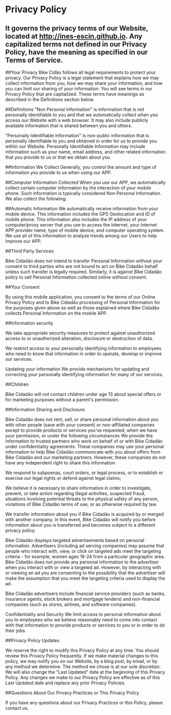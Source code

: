 # Privacy Policy 

It governs the privacy terms of our Website, located at http://ines-escin.github.io.  Any capitalized terms not defined in our Privacy Policy, have the meaning as specified in our Terms of Service.
-------------------------------------------------------------------------------------------------------------------

##Your Privacy
Bike Cidão  follows all legal requirements to protect your privacy. Our Privacy Policy is a legal statement that explains how we may collect information from you, how we may share your information, and how you can limit our sharing of your information. You will see terms in our Privacy Policy that are capitalized. These terms have meanings as described in the Definitions section below.
 
##Definitions
"Non Personal Information" is information that is not personally identifiable to you and that we automatically collect when you access our Website with a web browser. It may also include publicly available information that is shared between you and others.
 
"Personally Identifiable Information" is non-public information that is personally identifiable to you and obtained in order for us to provide you within our Website. Personally Identifiable Information may include information such as your name, email address, and other related information that you provide to us or that we obtain about you.
 
##Information We Collect
Generally, you control the amount and type of information you provide to us when using our APP.
 
##Computer Information Collected
When you use our APP, we automatically collect certain computer information by the interaction of your mobile phone. Such information is typically considered Non Personal Information. We also collect the following:
 
 
##Automatic Information
We automatically receive information from your mobile device. This information includes the GPS Geolocation and ID of mobile phone. This information also includes the IP address of your computer/proxy server that you use to access the Internet, your Internet APP  provider name,  type of mobile device, and computer operating system. We use all of this information to analyze trends among our Users to help improve our APP.
 
##Third Party Services 
 
Bike Cidadão does not intend to transfer Personal Information without your consent to third parties who are not bound to act on Bike Cidadão behalf unless such transfer is legally required. Similarly, it is against Bike Cidadão policy to sell Personal Information collected online without consent. 
 
##Your Consent
 
By using this mobile application, you consent to the terms of our Online Privacy Policy and to Bike Cidadão processing of Personal Information for the purposes given above as well as those explained where Bike Cidadão collects Personal Information on the mobile APP. 
 
##Information security
 
We take appropriate security measures to protect against unauthorized access to or unauthorized alteration, disclosure or destruction of data.
 
We restrict access to your personally identifying information to employees who need to know that information in order to operate, develop or improve our services.
 
 
Updating your information We provide mechanisms for updating and correcting your personally identifying information for many of our services. 
 
 
##Children

Bike Cidadão will not contact children under age 13 about special offers or for marketing purposes without a parent's permission.
 
##Information Sharing and Disclosure
 
Bike Cidadão does not rent, sell, or share personal information about you with other people (save with your consent) or non-affiliated companies except to provide products or services you've requested, when we have your permission, or under the following circumstances We provide the information to trusted partners who work on behalf of or with Bike Cidadão under confidentiality agreements. These companies may use your personal information to help Bike Cidadão communicate with you about offers from Bike Cidadão and our marketing partners. However, these companies do not have any independent right to share this information.
 
We respond to subpoenas, court orders, or legal process, or to establish or exercise our legal rights or defend against legal claims;
 
We believe it is necessary to share information in order to investigate, prevent, or take action regarding illegal activities, suspected fraud, situations involving potential threats to the physical safety of any person, violations of Bike Cidadão terms of use, or as otherwise required by law.
 
We transfer information about you if Bike Cidadão is acquired by or merged with another company. In this event, Bike Cidadão will notify you before information about you is transferred and becomes subject to a different privacy policy.
 
Bike Cidadão displays targeted advertisements based on personal information. Advertisers (including ad serving companies) may assume that people who interact with, view, or click on targeted ads meet the targeting criteria - for example, women ages 18-24 from a particular geographic area. Bike Cidadão does not provide any personal information to the advertiser when you interact with or view a targeted ad. However, by interacting with or viewing an ad you are consenting to the possibility that the advertiser will make the assumption that you meet the targeting criteria used to display the ad.
 
Bike Cidadão advertisers include financial service providers (such as banks, insurance agents, stock brokers and mortgage lenders) and non-financial companies (such as stores, airlines, and software companies).
  
Confidentiality and Security We limit access to personal information about you to employees who we believe reasonably need to come into contact with that information to provide products or services to you or in order to do their jobs.
 
##Privacy Policy Updates

We reserve the right to modify this Privacy Policy at any time. You should review this Privacy Policy frequently. If we make material changes to this policy, we may notify you on our Website, by a blog post, by email, or by any method we determine. The method we chose is at our sole discretion. We will also change the “Last Updated” date at the beginning of this Privacy Policy. Any changes we make to our Privacy Policy are effective as of this Last Updated date and replace any prior Privacy Policies.
 
##Questions About Our Privacy Practices or This Privacy Policy

If you have any questions about our Privacy Practices or this Policy, please contact us.
 
 


